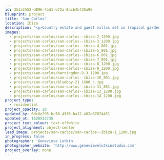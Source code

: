 ```yaml
---
id: 353a2552-d896-4bd1-b72a-8acb4bf28a96
blueprint: project
title: 'San Carlos'
location: Ibiza
description: "<p>Country estate and guest villas set in tropical gardens, San Carlos, Ibiza.<br>430500 sq ft estate and grounds. 8 bedrooms with en suites, sauna, gym, games room and cinema\_</p>"
images:
  - projects/san-carlos/san-carlos--ibiza-2_1200.jpg
  - projects/san-carlos/san-carlos--ibiza-3_1200.jpg
  - projects/san-carlos/san-carlos--ibiza-4_801.jpg
  - projects/san-carlos/san-carlos--ibiza-5_801.jpg
  - projects/san-carlos/san-carlos--ibiza-6_801.jpg
  - projects/san-carlos/san-carlos--ibiza-7_801.jpg
  - projects/san-carlos/san-carlos--ibiza-8_1200.jpg
  - projects/san-carlos/san-carlos--ibiza-9_1200.jpg
  - projects/san-carlos/harringdon-9-3_1200.jpg
  - projects/san-carlos/san-carlos--ibiza-10_801.jpg
  - projects/san-carlos/bluebay-21_1600_c.jpg
  - projects/san-carlos/san-carlos--ibiza-11_801.jpg
  - projects/san-carlos/san-carlos--ibiza-13_1200.jpg
  - projects/san-carlos/san-carlos--ibiza-14_1200.jpg
project_type:
  - residential
project_opacity: 20
updated_by: 6dc8e295-bc50-43f6-ba12-462a87874451
updated_at: 1628513735
project_text_colour: text-offwhite
project_alignment: object-center
lead_image: projects/san-carlos/san-carlos--ibiza-1_1200.jpg
in_progress: false
photographer: 'Genevieve Lutkin'
photographer_website: 'http://www.genevievelutkinstudio.com'
project_overlay: none
---
```

